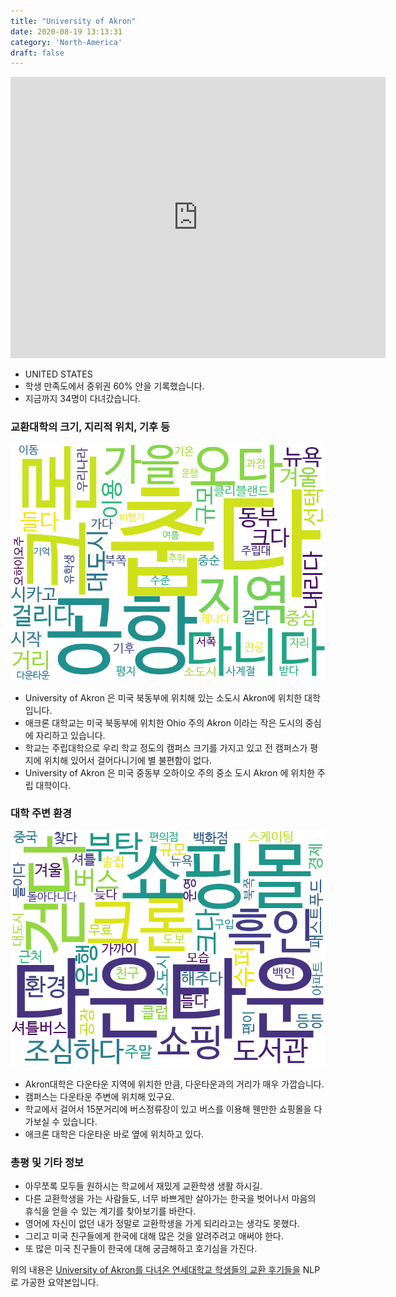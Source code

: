 ```yaml
---
title: "University of Akron"
date: 2020-08-19 13:13:31
category: 'North-America'
draft: false
---
```


<iframe
width="600"
height="450"
frameborder="0" style="border:0"
src="https://www.google.com/maps/embed/v1/place?key=AIzaSyC9e1AME-pVmWC4hBpFdu5S4dKzyepa3HQ&q=University+of+Akron&center=41.0770227,-81.51144620000002&zoom=14" allowfullscreen>
</iframe>

* UNITED STATES
* 학생 만족도에서 중위권 60% 안을 기록했습니다.
* 지금까지 34명이 다녀갔습니다. 

### 교환대학의 크기, 지리적 위치, 기후 등

![gen_info-WordCloud](../univ_wordclouds_okt/gen_info/US000184_gen_info_okt.png)

* University of Akron 은 미국 북동부에 위치해 있는 소도시 Akron에 위치한 대학입니다.
* 애크론 대학교는 미국 북동부에 위치한 Ohio 주의 Akron 이라는 작은 도시의 중심에 자리하고 있습니다.
* 학교는 주립대학으로 우리 학교 정도의 캠퍼스 크기를 가지고 있고 전 캠퍼스가 평지에 위치해 있어서 걸어다니기에 별 불편함이 없다.
* University of Akron 은 미국 중동부 오하이오 주의 중소 도시 Akron 에 위치한 주립 대학이다.


### 대학 주변 환경

![env_info-WordCloud](../univ_wordclouds_okt/env_info/US000184_env_info_okt.png)

* Akron대학은 다운타운 지역에 위치한 만큼, 다운타운과의 거리가 매우 가깝습니다.
* 캠퍼스는 다운타운 주변에 위치해 있구요.
* 학교에서 걸어서 15분거리에 버스정류장이 있고 버스를 이용해 웬만한 쇼핑몰을 다 가보실 수 있습니다.
* 애크론 대학은 다운타운 바로 옆에 위치하고 있다.


### 총평 및 기타 정보 
* 아무쪼록 모두들 원하시는 학교에서 재밌게 교환학생 생활 하시길.
* 다른 교환학생을 가는 사람들도, 너무 바쁘게만 살아가는 한국을 벗어나서 마음의 휴식을 얻을 수 있는 계기를 찾아보기를 바란다.
* 영어에 자신이 없던 내가 정말로 교환학생을 가게 되리라고는 생각도 못했다.
* 그리고 미국 친구들에게 한국에 대해 많은 것을 알려주려고 애써야 한다.
* 또 많은 미국 친구들이 한국에 대해 궁금해하고 호기심을 가진다.


위의 내용은 [University of Akron를 다녀온 연세대학교 학생들의 교환 후기들을](http://oia.yonsei.ac.kr/partner/expReport.asp?ucode=US000184&bgbn=A) NLP로 가공한 요약본입니다. 
